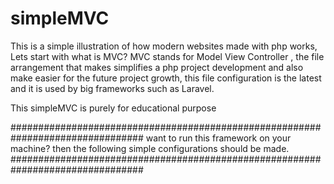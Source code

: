# simpleMVC

This is a simple illustration of how modern websites made with php works,
Lets start with what is MVC?
MVC stands for Model View Controller , the file arrangement that makes simplifies
a php project development and also make easier for the future project growth,
this file configuration is the latest and it is used by big frameworks such as 
Laravel.

This simpleMVC is purely for educational purpose

################################################################################
want to run this framework on your machine?
then the following simple configurations should be made.
################################################################################

